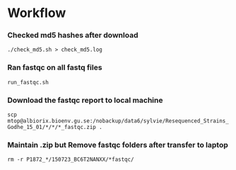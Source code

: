 # Workflow

### Checked md5 hashes after download
`./check_md5.sh > check_md5.log`

### Ran fastqc on all fastq files
`run_fastqc.sh`

### Download the fastqc report to local machine
`scp mtop@albiorix.bioenv.gu.se:/nobackup/data6/sylvie/Resequenced_Strains_Godhe_15_01/*/*/*_fastqc.zip .`

### Maintain .zip but Remove fastqc folders after transfer to laptop
`rm -r P1872_*/150723_BC6T2NANXX/*fastqc/`
